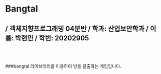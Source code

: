 # Bangtal


## / 객체지향프로그래밍 04분반 / 학과: 산업보안학과 / 이름: 박현민 / 학번: 20202905

<br> 
<br> 

###bangtal 라이브러리를 이용하여 방을 탈출하는 게임입니다. 




